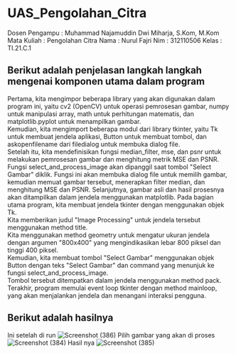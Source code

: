 # UAS_Pengolahan_Citra

Dosen Pengampu   : Muhammad Najamuddin Dwi Miharja, S.Kom, M.Kom
Mata Kuliah      : Pengolahan Citra
Nama             : Nurul Fajri
Nim              : 312110506
Kelas            : TI.21.C.1

## Berikut adalah penjelasan langkah langkah mengenai komponen utama dalam program
Pertama, kita mengimpor beberapa library yang akan digunakan dalam program ini, yaitu cv2 (OpenCV) untuk operasi pemrosesan gambar, numpy untuk manipulasi array, math untuk perhitungan matematis, dan matplotlib.pyplot untuk menampilkan gambar. <br>
Kemudian, kita mengimport beberapa modul dari library tkinter, yaitu Tk untuk membuat jendela aplikasi, Button untuk membuat tombol, dan askopenfilename dari filedialog untuk membuka dialog file. <br>
Setelah itu, kita mendefinisikan fungsi median_filter, mse, dan psnr untuk melakukan pemrosesan gambar dan menghitung metrik MSE dan PSNR. <br>
Fungsi select_and_process_image akan dipanggil saat tombol "Select Gambar" diklik. Fungsi ini akan membuka dialog file untuk memilih gambar, kemudian memuat gambar tersebut, menerapkan filter median, dan menghitung MSE dan PSNR. Selanjutnya, gambar asli dan hasil prosesnya akan ditampilkan dalam jendela menggunakan matplotlib.
Pada bagian utama program, kita membuat jendela tkinter dengan menggunakan objek Tk. <br>
Kita memberikan judul "Image Processing" untuk jendela tersebut menggunakan method title. <br>
Kita menggunakan method geometry untuk mengatur ukuran jendela dengan argumen "800x400" yang mengindikasikan lebar 800 piksel dan tinggi 400 piksel. <br>
Kemudian, kita membuat tombol "Select Gambar" menggunakan objek Button dengan teks "Select Gambar" dan command yang menunjuk ke fungsi select_and_process_image. <br>
Tombol tersebut ditempatkan dalam jendela menggunakan method pack. <br>
Terakhir, program memulai event loop tkinter dengan method mainloop, yang akan menjalankan jendela dan menangani interaksi pengguna. <br>

## Berikut adalah hasilnya
Ini setelah di run
![Screenshot (386)](https://github.com/NFajri11/UAS_Pengolahan_Citra/assets/92937310/03a99f77-8c59-45b1-b39a-7f42398462ba)
Pilih gambar yang akan di proses
![Screenshot (384)](https://github.com/NFajri11/UAS_Pengolahan_Citra/assets/92937310/115df9fc-6220-46b5-903b-a8513742a9c0)
Hasil nya
![Screenshot (385)](https://github.com/NFajri11/UAS_Pengolahan_Citra/assets/92937310/115a4b29-a9a1-4a7b-804e-0bd3f8590b0b)


